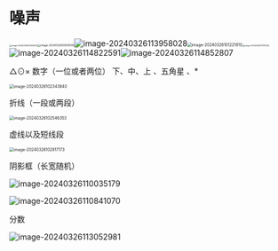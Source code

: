 # 噪声

<img src="C:\Users\86136\AppData\Roaming\Typora\typora-user-images\image-20240326100055401.png" alt="image-20240326100055401" style="zoom: 25%;" /><img src="C:\Users\86136\AppData\Roaming\Typora\typora-user-images\image-20240326100619145.png" alt="image-20240326100619145" style="zoom: 33%;" />![image-20240326113958028](C:\Users\86136\AppData\Roaming\Typora\typora-user-images\image-20240326113958028.png)<img src="C:\Users\86136\AppData\Roaming\Typora\typora-user-images\image-20240326101221810.png" alt="image-20240326101221810" style="zoom: 50%;" /><img src="C:\Users\86136\AppData\Roaming\Typora\typora-user-images\image-20240326111311223.png" alt="image-20240326111311223" style="zoom: 25%;" />![image-20240326114822591](C:\Users\86136\AppData\Roaming\Typora\typora-user-images\image-20240326114822591.png)![image-20240326114852807](C:\Users\86136\AppData\Roaming\Typora\typora-user-images\image-20240326114852807.png)

$\triangle$⊙× 数字（一位或者两位） 下、中、上 、五角星 、*

<img src="C:\Users\86136\AppData\Roaming\Typora\typora-user-images\image-20240326102343840.png" alt="image-20240326102343840" style="zoom:50%;" />

折线（一段或两段）

<img src="C:\Users\86136\AppData\Roaming\Typora\typora-user-images\image-20240326102546353.png" alt="image-20240326102546353" style="zoom:50%;" />

虚线以及短线段

<img src="C:\Users\86136\AppData\Roaming\Typora\typora-user-images\image-20240326102917173.png" alt="image-20240326102917173" style="zoom:50%;" />

阴影框（长宽随机）

![image-20240326110035179](C:\Users\86136\AppData\Roaming\Typora\typora-user-images\image-20240326110035179.png)

![image-20240326110841070](C:\Users\86136\AppData\Roaming\Typora\typora-user-images\image-20240326110841070.png)

分数

![image-20240326113052981](C:\Users\86136\AppData\Roaming\Typora\typora-user-images\image-20240326113052981.png)